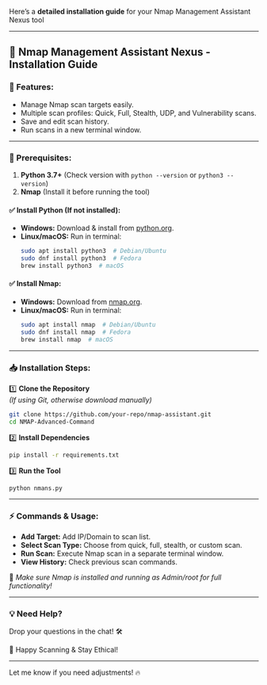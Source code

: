 Here’s a **detailed installation guide** for your Nmap Management Assistant Nexus tool  

---

## 🔧 Nmap Management Assistant Nexus - Installation Guide  

### 🚀 Features:
- Manage Nmap scan targets easily.
- Multiple scan profiles: Quick, Full, Stealth, UDP, and Vulnerability scans.
- Save and edit scan history.
- Run scans in a new terminal window.

---

### 📌 Prerequisites:
1. **Python 3.7+** (Check version with `python --version` or `python3 --version`)  
2. **Nmap** (Install it before running the tool)  

#### ✅ Install Python (If not installed):
- **Windows:** Download & install from [python.org](https://www.python.org/downloads/).  
- **Linux/macOS:** Run in terminal:
  ```bash
  sudo apt install python3  # Debian/Ubuntu  
  sudo dnf install python3  # Fedora  
  brew install python3  # macOS  
  ```

#### ✅ Install Nmap:
- **Windows:** Download from [nmap.org](https://nmap.org/download.html).  
- **Linux/macOS:** Run in terminal:
  ```bash
  sudo apt install nmap  # Debian/Ubuntu  
  sudo dnf install nmap  # Fedora  
  brew install nmap  # macOS  
  ```

---

### 📥 Installation Steps:

1️⃣ **Clone the Repository**  
   *(If using Git, otherwise download manually)*  
   ```bash
   git clone https://github.com/your-repo/nmap-assistant.git  
   cd NMAP-Advanced-Command  
   ```

2️⃣ **Install Dependencies**  
   ```bash
   pip install -r requirements.txt  
   ```

3️⃣ **Run the Tool**  
   ```bash
   python nmans.py  
   ```

---

### ⚡ Commands & Usage:
- **Add Target:** Add IP/Domain to scan list.  
- **Select Scan Type:** Choose from quick, full, stealth, or custom scan.  
- **Run Scan:** Execute Nmap scan in a separate terminal window.  
- **View History:** Check previous scan commands.  

🎯 *Make sure Nmap is installed and running as Admin/root for full functionality!*  

---

### 💡 Need Help?
Drop your questions in the chat! 🛠️  

🚀 Happy Scanning & Stay Ethical!  

---

Let me know if you need adjustments! 🔥
